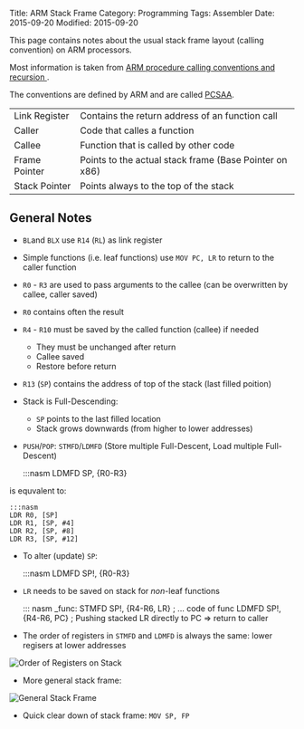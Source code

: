 Title: ARM Stack Frame
Category: Programming
Tags: Assembler
Date: 2015-09-20
Modified: 2015-09-20


This page contains notes about the usual stack frame layout (calling convention) on ARM processors.

Most information is taken from [ARM procedure calling conventions and recursion ](http://de.slideshare.net/StephanCadene/arm-procedure-calling-conventions-and-recursion).

The conventions are defined by ARM and are called [PCSAA](http://infocenter.arm.com/help/topic/com.arm.doc.ihi0042e/IHI0042E_aapcs.pdf).


|               |                                                        |
|---------------|--------------------------------------------------------|
| Link Register | Contains the return address of an function call        |
| Caller        | Code that calles a function                            |
| Callee        | Function that is called by other code                  |
| Frame Pointer | Points to the actual stack frame (Base Pointer on x86) |
| Stack Pointer | Points always to the top of the stack                  |

General Notes
-------------

- `BL`and `BLX` use `R14` (`RL`) as link register
- Simple functions (i.e. leaf functions) use `MOV PC, LR` to return to the caller function
- `R0` - `R3` are used to pass arguments to the callee (can be overwritten by callee, caller saved)
- `R0` contains often the result
- `R4` - `R10` must be saved by the called function (callee) if needed
    - They must be unchanged after return
    - Callee saved
    - Restore before return
- `R13` (`SP`) contains the address of top of the stack (last filled poition)
- Stack is Full-Descending:
    - `SP` points to the last filled location
    - Stack grows downwards (from higher to lower addresses)
- `PUSH`/`POP`: `STMFD`/`LDMFD` (Store multiple Full-Descent, Load multiple Full-Descent)

    :::nasm
    LDMFD SP, {R0-R3}

is equvalent to:

    :::nasm
    LDR R0, [SP]
    LDR R1, [SP, #4]
    LDR R2, [SP, #8]
    LDR R3, [SP, #12]

- To alter (update) `SP`:

    :::nasm
    LDMFD SP!, {R0-R3}

- `LR` needs to be saved on stack for *non*-leaf functions

    ::: nasm
    _func:
      STMFD SP!, {R4-R6, LR}
      ; ... code of func
      LDMFD SP!, {R4-R6, PC} ; Pushing stacked LR directly to PC => return to caller

- The order of registers in `STMFD` and `LDMFD` is always the same: lower regisers at lower addresses

![Order of Registers on Stack](/images/arm_stack_frame_example.png)

- More general stack frame:

![General Stack Frame](/images/arm_stack_frame_general.png)

- Quick clear down of stack frame: `MOV SP, FP`
